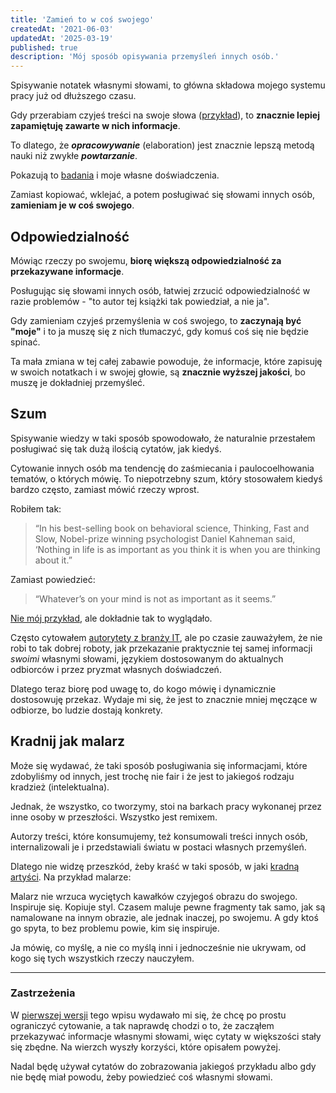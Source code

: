 ```yaml
---
title: 'Zamień to w coś swojego'
createdAt: '2021-06-03'
updatedAt: '2025-03-19'
published: true
description: 'Mój sposób opisywania przemyśleń innych osób.'
---
```


Spisywanie notatek własnymi słowami, to główna składowa mojego systemu pracy już od dłuższego czasu.

Gdy przerabiam czyjeś treści na swoje słowa ([przykład](/company-of-one/)), to **znacznie lepiej zapamiętuję zawarte w nich informacje**.

To dlatego, że ***opracowywanie*** (elaboration) jest znacznie lepszą metodą nauki niż zwykłe ***powtarzanie***.

Pokazują to [badania](https://www.goodreads.com/book/show/18770267-make-it-stick) i moje własne doświadczenia.

Zamiast kopiować, wklejać, a potem posługiwać się słowami innych osób, **zamieniam je w coś swojego**.

## Odpowiedzialność

Mówiąc rzeczy po swojemu, **biorę większą odpowiedzialność za przekazywane informacje**.

Posługując się słowami innych osób, łatwiej zrzucić odpowiedzialność w razie problemów - "to autor tej książki tak powiedział, a nie ja".

Gdy zamieniam czyjeś przemyślenia w coś swojego, to **zaczynają być "moje"** i to ja muszę się z nich tłumaczyć, gdy komuś coś się nie będzie spinać.

Ta mała zmiana w tej całej zabawie powoduje, że informacje, które zapisuję w swoich notatkach i w swojej głowie, są **znacznie wyższej jakości**, bo muszę je dokładniej przemyśleć.

## Szum

Spisywanie wiedzy w taki sposób spowodowało, że naturalnie przestałem posługiwać się tak dużą ilością cytatów, jak kiedyś.

Cytowanie innych osób ma tendencję do zaśmiecania i paulocoelhowania tematów, o których mówię. To niepotrzebny szum, który stosowałem kiedyś bardzo często, zamiast mówić rzeczy wprost.

Robiłem tak:

> “In his best-selling book on behavioral science, Thinking, Fast and Slow, Nobel-prize winning psychologist Daniel Kahneman said, ‘Nothing in life is as important as you think it is when you are thinking about it.”

Zamiast powiedzieć:

> “Whatever’s on your mind is not as important as it seems.”

[Nie mój przykład](https://sive.rs/dq), ale dokładnie tak to wyglądało.

Często cytowałem [autorytety z branży IT](https://en.wikipedia.org/wiki/Robert_C._Martin), ale po czasie zauważyłem, że nie robi to tak dobrej roboty, jak przekazanie praktycznie tej samej informacji *swoimi* własnymi słowami, językiem dostosowanym do aktualnych odbiorców i przez pryzmat własnych doświadczeń.

Dlatego teraz biorę pod uwagę to, do kogo mówię i dynamicznie dostosowuję przekaz. Wydaje mi się, że jest to znacznie mniej męczące w odbiorze, bo ludzie dostają konkrety.

## Kradnij jak malarz

Może się wydawać, że taki sposób posługiwania się informacjami, które zdobyliśmy od innych, jest trochę nie fair i że jest to jakiegoś rodzaju kradzież (intelektualna).

Jednak, że wszystko, co tworzymy, stoi na barkach pracy wykonanej przez inne osoby w przeszłości. Wszystko jest remixem.

Autorzy treści, które konsumujemy, też konsumowali treści innych osób, internalizowali je i przedstawiali światu w postaci własnych przemyśleń.

Dlatego nie widzę przeszkód, żeby kraść w taki sposób, w jaki [kradną artyści](/steal-like-an-artist/). Na przykład malarze:

Malarz nie wrzuca wyciętych kawałków czyjegoś obrazu do swojego. Inspiruje się. Kopiuje styl. Czasem maluje pewne fragmenty tak samo, jak są namalowane na innym obrazie, ale jednak inaczej, po swojemu. A gdy ktoś go spyta, to bez problemu powie, kim się inspiruje.

Ja mówię, co myślę, a nie co myślą inni i jednocześnie nie ukrywam, od kogo się tych wszystkich rzeczy nauczyłem.

---

### Zastrzeżenia

W [pierwszej wersji](https://github.com/kjendrzyca/krzysztof.io/blob/35a627dd8ee7756841721160bec8f2789b847092/content/blog/cytaty/index.md) tego wpisu wydawało mi się, że chcę po prostu ograniczyć cytowanie, a tak naprawdę chodzi o to, że zacząłem przekazywać informacje własnymi słowami, więc cytaty w większości stały się zbędne. Na wierzch wyszły korzyści, które opisałem powyżej.

Nadal będę używał cytatów do zobrazowania jakiegoś przykładu albo gdy nie będę miał powodu, żeby powiedzieć coś własnymi słowami.
